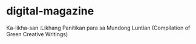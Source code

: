 # digital-magazine
Ka-likha-san :Likhang Panitikan para sa Mundong Luntian (Compilation of Green Creative Writings)
